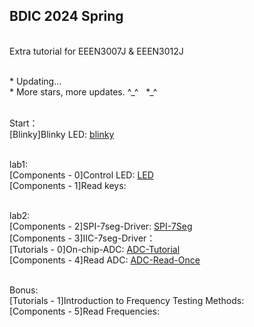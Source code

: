 ## BDIC 2024 Spring

<br> Extra tutorial for EEEN3007J & EEEN3012J

<br> * Updating...
<br> * More stars, more updates. ^\_^&nbsp;&nbsp;&nbsp;*\_^


<br> Start：
    <br> [Blinky]Blinky LED: [blinky](./C8051F/Blinky/test.c)

<br> lab1: 
    <br> [Components - 0]Control LED: [LED](./C8051F/Lab1/led_ctrl.c)
    <br> [Components - 1]Read keys:

<br> lab2: 
    <br> [Components - 2]SPI-7seg-Driver: [SPI-7Seg](./C8051F/Serial7Seg/SPI_7Seg.c)
    <br> [Components - 3]IIC-7seg-Driver：
    <br> [Tutorials - 0]On-chip-ADC: [ADC-Tutorial](./C8051F/ADC/adc.md)
    <br> [Components - 4]Read ADC: [ADC-Read-Once](./C8051F/ADC/adc.c)

<br> Bonus:
    <br> [Tutorials - 1]Introduction to Frequency Testing Methods: 
    <br> [Components - 5]Read Frequencies: 
